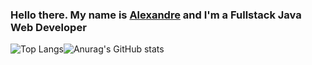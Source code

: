 ### Hello there. My name is [Alexandre](https://alex3397.github.io/) and I'm a Fullstack Java Web Developer

<!--
**Alex3397/Alex3397** is a ✨ _special_ ✨ repository because its `README.md` (this file) appears on your GitHub profile.

Here are some ideas to get you started:

- 🔭 I’m currently working on ...
- 🌱 I’m currently learning ...
- 👯 I’m looking to collaborate on ...
- 🤔 I’m looking for help with ...
- 💬 Ask me about ...
- 📫 How to reach me: ...
- 😄 Pronouns: ...
- ⚡ Fun fact: ...
-->
![Top Langs](https://github-readme-stats.vercel.app/api/top-langs/?username=alex3397&theme=tokyonight&hide=HTML)![Anurag's GitHub stats](https://github-readme-stats.vercel.app/api?username=alex3397&count_private=true&theme=radical)

